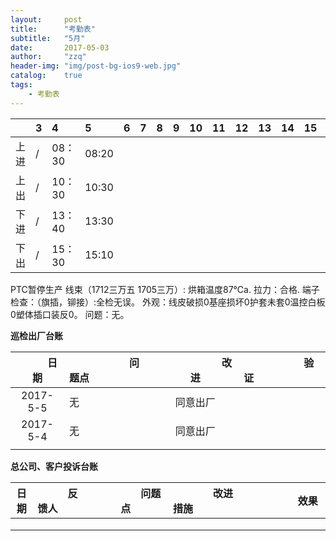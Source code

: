 ```yaml
---
layout:     post
title:      "考勤表"
subtitle:   "5月"
date:       2017-05-03
author:     "zzq"
header-img: "img/post-bg-ios9-web.jpg"
catalog:    true
tags:
    - 考勤表
---
```


|  |  3  |  4  |  5  | 6 | 7| 8 | 9 | 10 | 11 |12  |13  |14  | 15 | 16 | 17 | 18 | 19 | 20 | 21 | 22 |23  | 24 |25  | 26 | 27 |28  |29  |30  |31  |
|:---:| :-- | :-- | :--|:--|:--|:--|:--|:--|:--|:--|:--|:--|:--|:--|:--|:--|:--|:--|:--|:--|:--|:--|:--|:--|:--|:--|:--|:--|:--|
| 上进 |/|08：30|08:20| | | | | | | | | | | | | | | | | | | | | | | | | | |
| 上出 |/|10：30|10:30| | | | | | | | | | | | | | | | | | | | | | | | | | |
| 下进 |/|13：40|13:30| | | | | | | | | | | | | | | | | | | | | | | | | | |
| 下出 |/|15：30|15:10| | | | | | | | | | | | | | | | | | | | | | | | | | |

PTC暂停生产
线束（1712三万五 1705三万）:
烘箱温度87℃a.
拉力：合格.
端子检查：（旗插，铆接）:全检无误。
外观：线皮破损0基座损坏0护套未套0温控白板0塑体插口装反0。
问题：无。

**巡检出厂台账**

| 　　　日期　　　 | 　　　　　　问题点　　　　　　 |　　　　　　 改进　　　　　　 | 　　　　　　验证　　　　　　 |
| :--: | :--- | :---: | :--- |
| 2017-5-5 | 无 | 同意出厂 |  |
|  2017-5-4|  无| 同意出厂 |  |
|  |  |  |  |

**总公司、客户投诉台账**

| 日期 | 　　　反馈人　　 | 　　　　　问题点　　　　　 |　　　　改进措施　　　　 | 　　　　　效果　　　　　 |
| :--: | :--- | :---: | :--- | :--- |
|  |  |  |  ||
|  |  |  |  ||
|  |  |  |  ||
